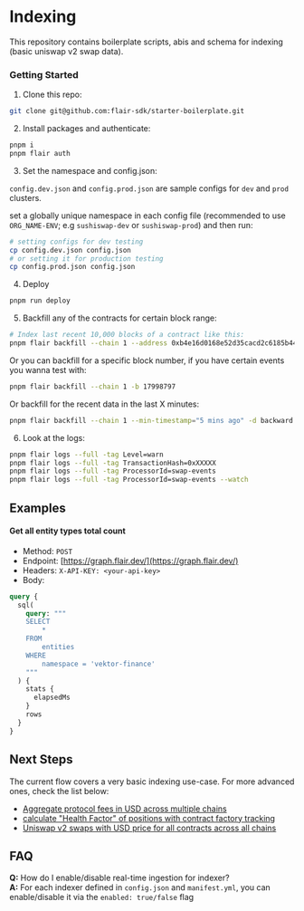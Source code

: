 # Indexing

This repository contains boilerplate scripts, abis and schema for indexing (basic uniswap v2 swap data).

### Getting Started

1. Clone this repo:

```bash
git clone git@github.com:flair-sdk/starter-boilerplate.git
```

2. Install packages and authenticate:

```bash
pnpm i
pnpm flair auth
```

3. Set the namespace and config.json:

`config.dev.json` and `config.prod.json` are sample configs for `dev` and `prod` clusters.

set a globally unique namespace in each config file (recommended to use `ORG_NAME-ENV`; e.g `sushiswap-dev` or `sushiswap-prod`) and then run:

```bash
# setting configs for dev testing
cp config.dev.json config.json
# or setting it for production testing
cp config.prod.json config.json
```

4. Deploy

```bash
pnpm run deploy
```

5. Backfill any of the contracts for certain block range:

```bash
# Index last recent 10,000 blocks of a contract like this:
pnpm flair backfill --chain 1 --address 0xb4e16d0168e52d35cacd2c6185b44281ec28c9dc -d backward --max-blocks 10000
```

Or you can backfill for a specific block number, if you have certain events you wanna test with:

```bash
pnpm flair backfill --chain 1 -b 17998797
```

Or backfill for the recent data in the last X minutes:

```bash
pnpm flair backfill --chain 1 --min-timestamp="5 mins ago" -d backward
```

6. Look at the logs:

```bash
pnpm flair logs --full -tag Level=warn
pnpm flair logs --full -tag TransactionHash=0xXXXXX
pnpm flair logs --full -tag ProcessorId=swap-events
pnpm flair logs --full -tag ProcessorId=swap-events --watch
```

## Examples

#### Get all entity types total count

- Method: `POST`
- Endpoint: [https://graph.flair.dev/](https://graph.flair.dev/)
- Headers: `X-API-KEY: <your-api-key>`
- Body:

```graphql
query {
  sql(
    query: """
    SELECT
        *
    FROM
        entities
    WHERE
        namespace = 'vektor-finance'
    """
  ) {
    stats {
      elapsedMs
    }
    rows
  }
}
```

## Next Steps

The current flow covers a very basic indexing use-case. For more advanced ones, check the list below:

- [Aggregate protocol fees in USD across multiple chains](https://github.com/flair-sdk/examples/tree/main/aggregate-protocol-fees-in-usd) <br/>
- [calculate "Health Factor" of positions with contract factory tracking](https://github.com/flair-sdk/examples/tree/main/health-factor-with-factory-tracking) <br/>
- [Uniswap v2 swaps with USD price for all contracts across all chains](https://github.com/flair-sdk/examples/tree/main/uniswap-v2-events-from-all-contracts-with-usd-price) <br/>

## FAQ

**Q:** How do I enable/disable real-time ingestion for indexer? <br />
**A:** For each indexer defined in `config.json` and `manifest.yml`, you can enable/disable it via the `enabled: true/false` flag <br/><br />
